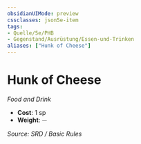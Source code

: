 ```yaml
---
obsidianUIMode: preview
cssclasses: json5e-item
tags:
- Quelle/5e/PHB
- Gegenstand/Ausrüstung/Essen-und-Trinken
aliases: ["Hunk of Cheese"]
---
```

# Hunk of Cheese
*Food and Drink*  

- **Cost**: 1 sp
- **Weight**: ⏤

*Source: SRD / Basic Rules*